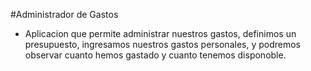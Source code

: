 #Administrador de Gastos
* Aplicacion que permite administrar nuestros gastos, definimos un presupuesto, ingresamos nuestros gastos personales, y podremos observar cuanto hemos gastado y cuanto tenemos disponoble.
